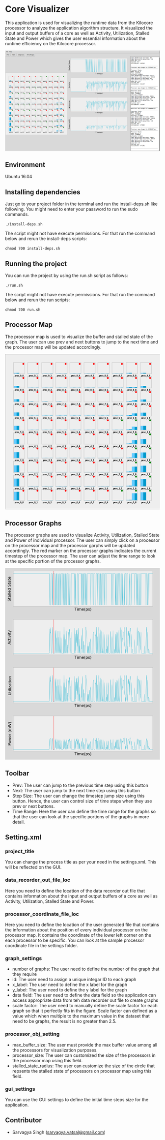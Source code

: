 # Core Visualizer
This application is used for visualizing the runtime data from the Kilocore processor to analyze the application algorithm structure. It visualized the input and output buffers of a core as well as Activity, Utilization, Stalled State and Power which gives the user essential information about the runtime efficiency on the Kilocore processor.

![alt text](https://github.com/singhsarvagya/core-visualizer/blob/master/images/gui.png)


## Environment 

Ubuntu 16.04 

## Installing dependencies 

Just go to your project folder in the terminal and run the install-deps.sh like following. You might need to enter your password to run the sudo commands. 

`./install-deps.sh`

The script might not have execute permissions. For that run the command below and rerun the install-deps scripts: 

`chmod 700 install-deps.sh`

## Running the project 

You can run the project by using the run.sh script as follows: 

`./run.sh`

The script might not have execute permissions. For that run the command below and rerun the run scripts: 

`chmod 700 run.sh`

## Processor Map

The processor map is used to visualize the buffer and stalled state of the graph. The user can use prev and next buttons to jump to the next time and the processor map will be updated accordingly. 

![alt text](https://github.com/singhsarvagya/core-visualizer/blob/master/images/processor_map.png)


## Processor Graphs 

The processor graphs are used to visualize Activity, Utilization, Stalled State and Power of individual processor. The user can simply click on a processor on the processor map and the processor garphs will be updated accordingly. The red marker on the processor graphs indicates the current timestep of the processor map. The user can adjust the time range to look at the specific portion of the processor graphs. 

![alt text](https://github.com/singhsarvagya/core-visualizer/blob/master/images/processor_graphs.png)


## Toolbar

* Prev: The user can jump to the previous time step using this button 
* Next: The user can jump to the next time step using this button 
* Step Size: The user can change the timestep jump size using this button. Hence, the user can control size of time steps when they use prev or next buttons.
* Time Range: Here the user can define the time range for the graphs so that the user can look at the specific portions of the graphs in more detail. 

## Setting.xml 

### project_title

You can change the process title as per your need in the settings.xml. This will be reflected on the GUI. 

### data_recorder_out_file_loc

Here you need to define the location of the data recorder out file that contains information about the input and output buffers of a core as well as Activity, Utilization, Stalled State and Power.  

### processor_coordinate_file_loc

Here you need to define the location of the user generated file that contains the information about the position of every individual processor on the processor map. It contains the coordinate of the lower left corner on the each processor to be specific. You can look at the sample processor coordinate file in the settings folder. 

### graph_settings

* number of graphs: The user need to define the number of the graph that they require 
* id: The user need to assign a unique integar ID to each graph 
* x_label: The user need to define the x label for the graph 
* y_label: The user need to define the y label for the graph 
* data field: The user need to define the data field so the application can access appropriate data from teh data recorder out file to create graphs 
* scale factor: The user need to manually define the scale factor for each graph so that it perfectly fits in the figure. Scale factor can defined as a value which when multiple to the maximum value in the dataset that need to be graphs, the result is no greater than 2.5. 

### processor_obj_setting 

* max_buffer_size: The user must provide the max buffer value among all the processors for visualization purposes. 
* processor_size: The user can customized the size of the processors in the processor map using this field.
* stalled_state_radius: The user can customize the size of the circle that repsents the stalled state of processors on processor map using this field. 

### gui_settings 

You can use the GUI settings to define the initial time steps size for the application.

## Contributor 
* Sarvagya Singh (sarvagya.vatsal@gmail.com)
